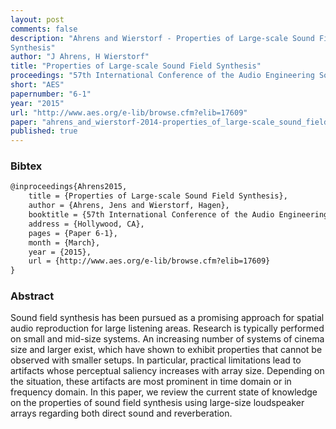 ```yaml
---
layout: post
comments: false
description: "Ahrens and Wierstorf - Properties of Large-scale Sound Field
Synthesis"
author: "J Ahrens, H Wierstorf"
title: "Properties of Large-scale Sound Field Synthesis"
proceedings: "57th International Conference of the Audio Engineering Society"
short: "AES"
papernumber: "6-1"
year: "2015"
url: "http://www.aes.org/e-lib/browse.cfm?elib=17609"
paper: "ahrens_and_wierstorf-2014-properties_of_large-scale_sound_field_synthesis.pdf"
published: true
---
```


### Bibtex

```latex
@inproceedings{Ahrens2015,
  	title = {Properties of Large-scale Sound Field Synthesis},
    author = {Ahrens, Jens and Wierstorf, Hagen},
    booktitle = {57th International Conference of the Audio Engineering Society},
    address = {Hollywood, CA},
    pages = {Paper 6-1},
    month = {March},
    year = {2015},
    url = {http://www.aes.org/e-lib/browse.cfm?elib=17609}
}
```

### Abstract

Sound field synthesis has been pursued as a promising approach for spatial audio
reproduction for large listening areas. Research is typically performed on small
and mid-size systems.  An increasing number of systems of cinema size and larger
exist, which have shown to exhibit properties that cannot be observed with
smaller setups. In particular, practical limitations lead to artifacts whose
perceptual saliency increases with array size. Depending on the situation, these
artifacts are most prominent in time domain or in frequency domain. In this
paper, we review the current state of knowledge on the properties of sound field
synthesis using large-size loudspeaker arrays regarding both direct sound and
reverberation.
